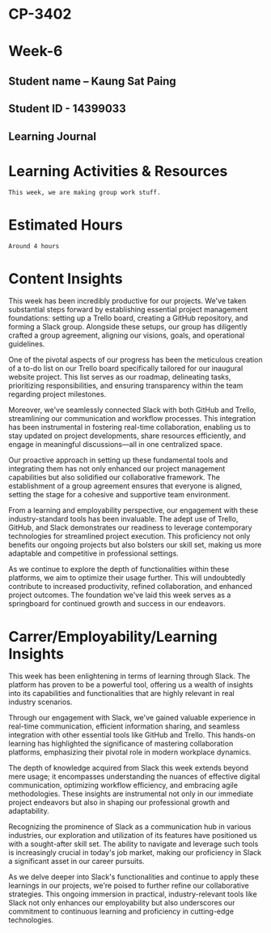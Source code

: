 # CP-3402
# Week-6
## Student name – Kaung Sat Paing
## Student ID - 14399033
## Learning Journal

# Learning Activities & Resources
	This week, we are making group work stuff. 

# Estimated Hours
	Around 4 hours

# Content Insights
This week has been incredibly productive for our projects. We've taken substantial steps forward by establishing essential project management foundations: setting up a Trello board, creating a GitHub repository, and forming a Slack group. Alongside these setups, our group has diligently crafted a group agreement, aligning our visions, goals, and operational guidelines.

One of the pivotal aspects of our progress has been the meticulous creation of a to-do list on our Trello board specifically tailored for our inaugural website project. This list serves as our roadmap, delineating tasks, prioritizing responsibilities, and ensuring transparency within the team regarding project milestones.

Moreover, we've seamlessly connected Slack with both GitHub and Trello, streamlining our communication and workflow processes. This integration has been instrumental in fostering real-time collaboration, enabling us to stay updated on project developments, share resources efficiently, and engage in meaningful discussions—all in one centralized space.

Our proactive approach in setting up these fundamental tools and integrating them has not only enhanced our project management capabilities but also solidified our collaborative framework. The establishment of a group agreement ensures that everyone is aligned, setting the stage for a cohesive and supportive team environment.

From a learning and employability perspective, our engagement with these industry-standard tools has been invaluable. The adept use of Trello, GitHub, and Slack demonstrates our readiness to leverage contemporary technologies for streamlined project execution. This proficiency not only benefits our ongoing projects but also bolsters our skill set, making us more adaptable and competitive in professional settings.

As we continue to explore the depth of functionalities within these platforms, we aim to optimize their usage further. This will undoubtedly contribute to increased productivity, refined collaboration, and enhanced project outcomes. The foundation we've laid this week serves as a springboard for continued growth and success in our endeavors.


# Carrer/Employability/Learning Insights

This week has been enlightening in terms of learning through Slack. The platform has proven to be a powerful tool, offering us a wealth of insights into its capabilities and functionalities that are highly relevant in real industry scenarios.

Through our engagement with Slack, we've gained valuable experience in real-time communication, efficient information sharing, and seamless integration with other essential tools like GitHub and Trello. This hands-on learning has highlighted the significance of mastering collaboration platforms, emphasizing their pivotal role in modern workplace dynamics.

The depth of knowledge acquired from Slack this week extends beyond mere usage; it encompasses understanding the nuances of effective digital communication, optimizing workflow efficiency, and embracing agile methodologies. These insights are instrumental not only in our immediate project endeavors but also in shaping our professional growth and adaptability.

Recognizing the prominence of Slack as a communication hub in various industries, our exploration and utilization of its features have positioned us with a sought-after skill set. The ability to navigate and leverage such tools is increasingly crucial in today's job market, making our proficiency in Slack a significant asset in our career pursuits.

As we delve deeper into Slack's functionalities and continue to apply these learnings in our projects, we're poised to further refine our collaborative strategies. This ongoing immersion in practical, industry-relevant tools like Slack not only enhances our employability but also underscores our commitment to continuous learning and proficiency in cutting-edge technologies.

